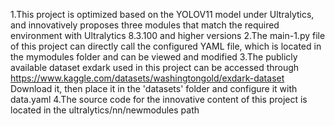 1.This project is optimized based on the YOLOV11 model under Ultralytics, and innovatively proposes three modules that match the required environment with Ultralytics 8.3.100 and higher versions
2.The main-1.py file of this project can directly call the configured YAML file, which is located in the mymodules folder and can be viewed and modified
3.The publicly available dataset exdark used in this project can be accessed through https://www.kaggle.com/datasets/washingtongold/exdark-dataset Download it, then place it in the 'datasets' folder and configure it with data.yaml
4.The source code for the innovative content of this project is located in the ultralytics/nn/newmodules path
